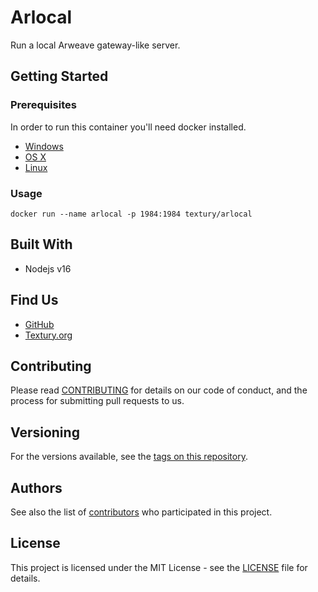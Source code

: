 # Arlocal

Run a local Arweave gateway-like server.

## Getting Started
### Prerequisites


In order to run this container you'll need docker installed.

* [Windows](https://docs.docker.com/windows/started)
* [OS X](https://docs.docker.com/mac/started/)
* [Linux](https://docs.docker.com/linux/started/)

### Usage

```shell
docker run --name arlocal -p 1984:1984 textury/arlocal
```

## Built With

* Nodejs v16

## Find Us

* [GitHub](https://github.com/textury)
* [Textury.org](https://textury.org)

## Contributing

Please read [CONTRIBUTING](https://github.com/textury/arlocal#contributing) for details on our code of conduct, and the process for submitting pull requests to us.

## Versioning

For the versions available, see the 
[tags on this repository](https://github.com/textury/arlocal/tags). 

## Authors

See also the list of [contributors](https://github.com/textury/arlocal/contributors) who 
participated in this project.

## License

This project is licensed under the MIT License - see the [LICENSE](https://github.com/textury/arlocal/blob/main/LICENSE) file for details.
